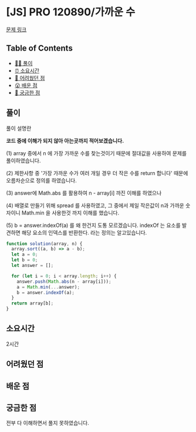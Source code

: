 <!-- 제목으로 다음과 같은 내용으로 작성해주세요 ! -->
<!-- 📚 언어 : e.g. Javascript -> [JS], Python -> [Python]  -->
<!-- 📕 백준 : BOJ 문제번호/문제제목 e.g. BOJ 2577/숫자의 개수 -->
<!-- 📗 프로그래머스 : PRO 문제번호/문제제목 e.g. PRO 120812/최빈값 구하기 -->
<!-- 💁🏻 백준허브를 사용하시면 프로그래머스의 문제번호도 확인하실 수 있습니다 -->

# [JS] PRO 120890/가까운 수

<!-- 아래에 # 을 지우고 문제 링크를 입력해주세요 ! -->

[문제 링크](https://school.programmers.co.kr/learn/courses/30/lessons/120888)

## Table of Contents

- [✍🏻 풀이](#풀이)
- [⏰ 소요시간](#소요시간)
- [🫠 어려웠던 점](#어려웠던-점)
- [😮 배운 점](#배운-점)
- [🤔 궁금한 점](#궁금한-점)

## 풀이

<!-- ```옆에 사용하는 언어를 기입하세요 e.g. javascript, python -->

풀이 설명란

**코드 중에 이해가 되지 않아 아는곳까지 적어보겠습니다.**

(1) array 중에서 n 에 가장 가까운 수를 찾는것이기 때문에 절대값을 사용하여 문제를 풀이하였습니다.

(2) 제한사항 중 '가장 가까운 수가 여러 개일 경우 더 작은 수를 return 합니다' 때문에 오름차순으로 정의를 하였습니다.

(3) answer에 Math.abs 를 활용하여 n - array[i] 까진 이해를 하였으나

(4) 배열로 만들기 위해 spread 를 사용하였고, 그 중에서 제일 작은값이 n과 가까운 숫자이니 Math.min 을 사용한것 까지 이해를 했습니다.

(5) b = answer.indexOf(a) 를 왜 한건지 도통 모르겠습니다. indexOf 는 요소를 발견하면 해당 요소의 인덱스를 반환한다. 라는 정의는 알고있습니다.

```javascript
function solution(array, n) {
  array.sort((a, b) => a - b);
  let a = 0;
  let b = 0;
  let answer = [];

  for (let i = 0; i < array.length; i++) {
    answer.push(Math.abs(n - array[i]));
    a = Math.min(...answer);
    b = answer.indexOf(a);
  }
  return array[b];
}
```

## 소요시간

2시간

## 어려웠던 점

## 배운 점

## 궁금한 점

전부 다 이해하면서 풀지 못하였습니다.
